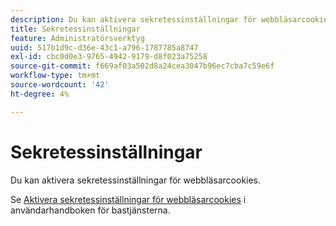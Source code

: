 ```yaml
---
description: Du kan aktivera sekretessinställningar för webbläsarcookies.
title: Sekretessinställningar
feature: Administratörsverktyg
uuid: 517b1d9c-d36e-43c1-a796-1787785a8747
exl-id: cbc0d0e3-9765-4942-9179-d8f023a75258
source-git-commit: f669af03a502d8a24cea3047b96ec7cba7c59e6f
workflow-type: tm+mt
source-wordcount: '42'
ht-degree: 4%

---
```


# Sekretessinställningar

Du kan aktivera sekretessinställningar för webbläsarcookies.

Se [Aktivera sekretessinställningar för webbläsarcookies](https://experienceleague.adobe.com/docs/core-services/interface/ec-cookies/browser-cookie-settings.html) i användarhandboken för bastjänsterna.
